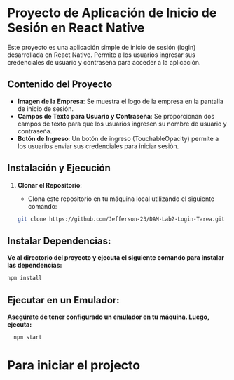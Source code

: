 # Proyecto de Aplicación de Inicio de Sesión en React Native

Este proyecto es una aplicación simple de inicio de sesión (login) desarrollada en React Native. Permite a los usuarios ingresar sus credenciales de usuario y contraseña para acceder a la aplicación.

## Contenido del Proyecto

- **Imagen de la Empresa**: Se muestra el logo de la empresa en la pantalla de inicio de sesión.
- **Campos de Texto para Usuario y Contraseña**: Se proporcionan dos campos de texto para que los usuarios ingresen su nombre de usuario y contraseña.
- **Botón de Ingreso**: Un botón de ingreso (TouchableOpacity) permite a los usuarios enviar sus credenciales para iniciar sesión.

## Instalación y Ejecución

1. **Clonar el Repositorio**:
   - Clona este repositorio en tu máquina local utilizando el siguiente comando:

   ```bash
   git clone https://github.com/Jefferson-23/DAM-Lab2-Login-Tarea.git
   ```
## Instalar Dependencias:

**Ve al directorio del proyecto y ejecuta el siguiente comando para instalar las dependencias:**
   ```bash
   npm install
   ```
## Ejecutar en un Emulador:

**Asegúrate de tener configurado un emulador en tu máquina.
Luego, ejecuta:**

 ```bash
   npm start
   ```
# Para iniciar el projecto
